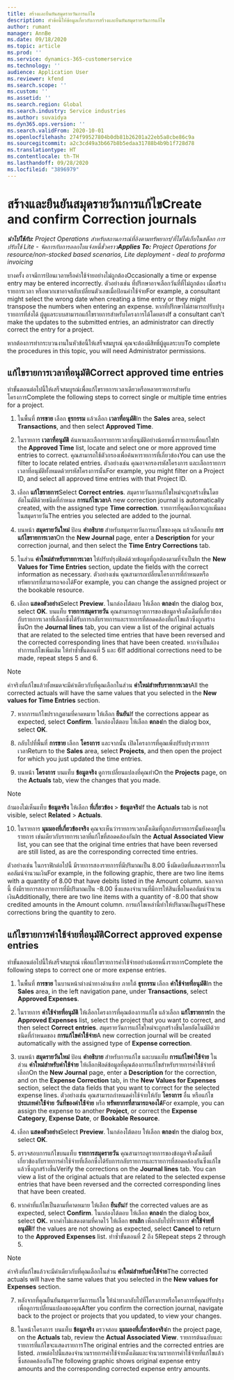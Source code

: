 ```yaml
---
title: สร้างและยืนยันสมุดรายวันการแก้ไข
description: หัวข้อนี้ให้ข้อมูลเกี่ยวกับการสร้างและยืนยันสมุดรายวันการแก้ไข
author: rumant
manager: AnnBe
ms.date: 09/18/2020
ms.topic: article
ms.prod: ''
ms.service: dynamics-365-customerservice
ms.technology: ''
audience: Application User
ms.reviewer: kfend
ms.search.scope: ''
ms.custom: ''
ms.assetid: ''
ms.search.region: Global
ms.search.industry: Service industries
ms.author: suvaidya
ms.dyn365.ops.version: ''
ms.search.validFrom: 2020-10-01
ms.openlocfilehash: 274f99527804b0db81b26201a22eb5a8cbe86c9a
ms.sourcegitcommit: a2c3cd49a3b667b8b5edaa31788b4b9b1f728d78
ms.translationtype: HT
ms.contentlocale: th-TH
ms.lasthandoff: 09/28/2020
ms.locfileid: "3896979"
---
```

# <a name="create-and-confirm-correction-journals"></a><span data-ttu-id="ffc7e-103">สร้างและยืนยันสมุดรายวันการแก้ไข</span><span class="sxs-lookup"><span data-stu-id="ffc7e-103">Create and confirm Correction journals</span></span>

<span data-ttu-id="ffc7e-104">_**นำไปใช้กับ:** Project Operations สำหรับสถานการณ์ที่อิงตามทรัพยากร/ที่ไม่ได้เก็บในสต็อก การปรับใช้ Lite - จัดการกับการออกใบแจ้งหนี้ชั่วคราว_</span><span class="sxs-lookup"><span data-stu-id="ffc7e-104">_**Applies To:** Project Operations for resource/non-stocked based scenarios, Lite deployment - deal to proforma invoicing_</span></span>

<span data-ttu-id="ffc7e-105">บางครั้ง อาจมีการป้อนเวลาหรือค่าใช้จ่ายอย่างไม่ถูกต้อง</span><span class="sxs-lookup"><span data-stu-id="ffc7e-105">Occasionally a time or expense entry may be entered incorrectly.</span></span> <span data-ttu-id="ffc7e-106">ตัวอย่างเช่น ที่ปรึกษาอาจเลือกวันที่ที่ไม่ถูกต้อง เมื่อสร้างรายการเวลา หรือพวกเขาอาจสลับเปลี่ยนตัวเลขเมื่อป้อนค่าใช้จ่าย</span><span class="sxs-lookup"><span data-stu-id="ffc7e-106">For example, a consultant might select the wrong date when creating a time entry or they might transpose the numbers when entering an expense.</span></span> <span data-ttu-id="ffc7e-107">หากที่ปรึกษาไม่สามารถปรับปรุงรายการที่ส่งได้ ผู้ดูแลระบบสามารถแก้ไขรายการสำหรับโครงการได้โดยตรง</span><span class="sxs-lookup"><span data-stu-id="ffc7e-107">If a consultant can’t make the updates to the submitted entries, an administrator can directly correct the entry for a project.</span></span>

<span data-ttu-id="ffc7e-108">หากต้องการทำกระบวนงานในหัวข้อนี้ให้เสร็จสมบูรณ์ คุณจะต้องมีสิทธิ์ผู้ดูแลระบบ</span><span class="sxs-lookup"><span data-stu-id="ffc7e-108">To complete the procedures in this topic, you will need Administrator permissions.</span></span>

## <a name="correct-approved-time-entries"></a><span data-ttu-id="ffc7e-109">แก้ไขรายการเวลาที่อนุมัติ</span><span class="sxs-lookup"><span data-stu-id="ffc7e-109">Correct approved time entries</span></span>     

<span data-ttu-id="ffc7e-110">ทำขั้นตอนต่อไปนี้ให้เสร็จสมบูรณ์เพื่อแก้ไขรายการเวลาเดียวหรือหลายรายการสำหรับโครงการ</span><span class="sxs-lookup"><span data-stu-id="ffc7e-110">Complete the following steps to correct single or multiple time entries for a project.</span></span>

1. <span data-ttu-id="ffc7e-111">ในพื้นที่ **การขาย** เลือก **ธุรกรรม** แล้วเลือก **เวลาที่อนุมัติ**</span><span class="sxs-lookup"><span data-stu-id="ffc7e-111">In the **Sales** area, select **Transactions**, and then select **Approved Time**.</span></span> 

2. <span data-ttu-id="ffc7e-112">ในรายการ **เวลาที่อนุมัติ** ค้นหาและเลือกรายการเวลาที่อนุมัติอย่างน้อยหนึ่งรายการเพื่อแก้ไข</span><span class="sxs-lookup"><span data-stu-id="ffc7e-112">In the **Approved Time** list, locate and select one or more approved time entries to correct.</span></span> <span data-ttu-id="ffc7e-113">คุณสามารถใช้ตัวกรองเพื่อค้นหารายการที่เกี่ยวข้อง</span><span class="sxs-lookup"><span data-stu-id="ffc7e-113">You can use the filter to locate related entries.</span></span> <span data-ttu-id="ffc7e-114">ตัวอย่างเช่น คุณอาจกรองรหัสโครงการ และเลือกรายการเวลาที่อนุมัติทั้งหมดด้วยรหัสโครงการนั้น</span><span class="sxs-lookup"><span data-stu-id="ffc7e-114">For example, you might filter on a Project ID, and select all approved time entries with that Project ID.</span></span>

3. <span data-ttu-id="ffc7e-115">เลือก **แก้ไขรายการ**</span><span class="sxs-lookup"><span data-stu-id="ffc7e-115">Select **Correct entries**.</span></span> <span data-ttu-id="ffc7e-116">สมุดรายวันการแก้ไขใหม่จะถูกสร้างขึ้นโดยอัตโนมัติด้วยชนิดที่กำหนด **การแก้ไขเวลา**</span><span class="sxs-lookup"><span data-stu-id="ffc7e-116">A new correction journal is automatically created, with the assigned type **Time correction**.</span></span> <span data-ttu-id="ffc7e-117">รายการที่คุณเลือกจะถูกเพิ่มลงในสมุดรายวัน</span><span class="sxs-lookup"><span data-stu-id="ffc7e-117">The entries you selected are added to the journal.</span></span> 

4. <span data-ttu-id="ffc7e-118">บนหน้า **สมุดรายวันใหม่** ป้อน **คำอธิบาย** สำหรับสมุดรายวันการแก้ไขของคุณ แล้วเลือกแท็บ **การแก้ไขรายการเวลา**</span><span class="sxs-lookup"><span data-stu-id="ffc7e-118">On the **New Journal** page, enter a **Description** for your correction journal, and then select the **Time Entry Corrections** tab.</span></span>  

5. <span data-ttu-id="ffc7e-119">ในส่วน **ค่าใหม่สำหรับรายการเวลา** ให้ปรับปรุงฟิลด์ด้วยข้อมูลที่ถูกต้องตามที่จำเป็น</span><span class="sxs-lookup"><span data-stu-id="ffc7e-119">In the **New Values for Time Entries** section, update the fields with the correct information as necessary.</span></span> <span data-ttu-id="ffc7e-120">ตัวอย่างเช่น คุณสามารถเปลี่ยนโครงการที่กำหนดหรือทรัพยากรที่สามารถจองได้</span><span class="sxs-lookup"><span data-stu-id="ffc7e-120">For example, you can change the assigned project or the bookable resource.</span></span>

6. <span data-ttu-id="ffc7e-121">เลือก **แสดงตัวอย่าง**</span><span class="sxs-lookup"><span data-stu-id="ffc7e-121">Select **Preview**.</span></span> <span data-ttu-id="ffc7e-122">ในกล่องโต้ตอบ ให้เลือก **ตกลง**</span><span class="sxs-lookup"><span data-stu-id="ffc7e-122">In the dialog box, select **OK**.</span></span> <span data-ttu-id="ffc7e-123">บนแท็บ **รายการสมุดรายวัน** คุณสามารถดูรายการของข้อมูลจริงดั้งเดิมที่เกี่ยวข้องกับรายการเวลาที่เลือกซึ่งได้รับการกลับรายการและรายการที่สอดคล้องที่แก้ไขแล้วซึ่งถูกสร้างขึ้น</span><span class="sxs-lookup"><span data-stu-id="ffc7e-123">On the **Journal lines** tab, you can view a list of the original actuals that are related to the selected time entries that have been reversed and the corrected corresponding lines that have been created.</span></span> <span data-ttu-id="ffc7e-124">หากจำเป็นต้องทำการแก้ไขเพิ่มเติม ให้ทำซ้ำขั้นตอนที่ 5 และ 6</span><span class="sxs-lookup"><span data-stu-id="ffc7e-124">If additional corrections need to be made, repeat steps 5 and 6.</span></span> 

> [!NOTE]
> <span data-ttu-id="ffc7e-125">ค่าจริงที่แก้ไขแล้วทั้งหมดจะมีค่าเดียวกับที่คุณเลือกในส่วน **ค่าใหม่สำหรับรายการเวลา**</span><span class="sxs-lookup"><span data-stu-id="ffc7e-125">All the corrected actuals will have the same values that you selected in the **New values for Time Entries** section.</span></span>

7. <span data-ttu-id="ffc7e-126">หากการแก้ไขปรากฏตามที่คาดหมาย ให้เลือก **ยืนยัน**</span><span class="sxs-lookup"><span data-stu-id="ffc7e-126">If the corrections appear as expected, select **Confirm**.</span></span> <span data-ttu-id="ffc7e-127">ในกล่องโต้ตอบ ให้เลือก **ตกลง**</span><span class="sxs-lookup"><span data-stu-id="ffc7e-127">In the dialog box, select **OK**.</span></span>

8. <span data-ttu-id="ffc7e-128">กลับไปที่พื้นที่ **การขาย** เลือก **โครงการ** และจากนั้น เปิดโครงการที่คุณเพิ่งปรับปรุงรายการเวลา</span><span class="sxs-lookup"><span data-stu-id="ffc7e-128">Return to the **Sales** area, select **Projects**, and then open the project for which you just updated the time entries.</span></span> 

9. <span data-ttu-id="ffc7e-129">บนหน้า **โครงการ** บนแท็บ **ข้อมูลจริง** ดูการเปลี่ยนแปลงที่คุณทำ</span><span class="sxs-lookup"><span data-stu-id="ffc7e-129">On the **Projects** page, on the **Actuals** tab, view the changes that you made.</span></span> 

> [!NOTE]
> <span data-ttu-id="ffc7e-130">ถ้ามองไม่เห็นแท็บ **ข้อมูลจริง** ให้เลือก **ที่เกี่ยวข้อง** > **ข้อมูลจริง**</span><span class="sxs-lookup"><span data-stu-id="ffc7e-130">If the **Actuals** tab is not visible, select **Related** > **Actuals**.</span></span>  

10. <span data-ttu-id="ffc7e-131">ในรายการ **มุมมองที่เกี่ยวข้องจริง** คุณจะเห็นว่ารายการเวลาดั้งเดิมที่ถูกกลับรายการนั้นยังคงอยู่ในรายการ เช่นเดียวกับรายการเวลาที่แก้ไขที่สอดคล้องกัน</span><span class="sxs-lookup"><span data-stu-id="ffc7e-131">In the **Actual Associated View** list, you can see that the original time entries that have been reversed are still listed, as are the corresponding corrected time entries.</span></span> 

<span data-ttu-id="ffc7e-132">ตัวอย่างเช่น ในกราฟิกต่อไปนี้ มีรายการสองรายการที่มีปริมาณเป็น 8.00 ซึ่งมีเดบิตที่แสดงรายการในคอลัมน์จำนวนเงิน</span><span class="sxs-lookup"><span data-stu-id="ffc7e-132">For example, in the following graphic, there are two line items with a quantity of 8.00 that have debits listed in the Amount column.</span></span> <span data-ttu-id="ffc7e-133">นอกจากนี้ ยังมีรายการสองรายการที่มีปริมาณเป็น -8.00 ซึ่งแสดงจำนวนที่มีการให้สินเชื่อในคอลัมน์จำนวนเงิน</span><span class="sxs-lookup"><span data-stu-id="ffc7e-133">Additionally, there are two line items with a quantity of -8.00 that show credited amounts in the Amount column.</span></span> <span data-ttu-id="ffc7e-134">การแก้ไขเหล่านี้ทำให้ปริมาณเป็นศูนย์</span><span class="sxs-lookup"><span data-stu-id="ffc7e-134">These corrections bring the quantity to zero.</span></span>

 
## <a name="correct-approved-expense-entries"></a><span data-ttu-id="ffc7e-135">แก้ไขรายการค่าใช้จ่ายที่อนุมัติ</span><span class="sxs-lookup"><span data-stu-id="ffc7e-135">Correct approved expense entries</span></span>

<span data-ttu-id="ffc7e-136">ทำขั้นตอนต่อไปนี้ให้เสร็จสมบูรณ์ เพื่อแก้ไขรายการค่าใช้จ่ายอย่างน้อยหนึ่งรายการ</span><span class="sxs-lookup"><span data-stu-id="ffc7e-136">Complete the following steps to correct one or more expense entries.</span></span> 

1. <span data-ttu-id="ffc7e-137">ในพื้นที่ **การขาย** ในบานหน้าต่างนำทางด้านซ้าย ภายใต้ **ธุรกรรม** เลือก **ค่าใช้จ่ายที่อนุมัติ**</span><span class="sxs-lookup"><span data-stu-id="ffc7e-137">In the **Sales** area, in the left navigation pane, under **Transactions**, select **Approved Expenses**.</span></span>

2. <span data-ttu-id="ffc7e-138">ในรายการ **ค่าใช้จ่ายที่อนุมัติ** ให้เลือกโครงการที่คุณต้องการแก้ไข แล้วเลือก **แก้ไขรายการ**</span><span class="sxs-lookup"><span data-stu-id="ffc7e-138">In the **Approved Expenses** list, select the project that you want to correct, and then select **Correct entries**.</span></span> <span data-ttu-id="ffc7e-139">สมุดรายวันการแก้ไขใหม่จะถูกสร้างขึ้นโดยอัตโนมัติด้วยชนิดที่กำหนดของ **การแก้ไขค่าใช้จ่าย**</span><span class="sxs-lookup"><span data-stu-id="ffc7e-139">A new correction journal will be created automatically with the assigned type of **Expense correction**.</span></span> 

3. <span data-ttu-id="ffc7e-140">บนหน้า **สมุดรายวันใหม่** ป้อน **คำอธิบาย** สำหรับการแก้ไข และบนแท็บ **การแก้ไขค่าใช้จ่าย** ในส่วน **ค่าใหม่สำหรับค่าใช้จ่าย** ให้เลือกฟิลด์ข้อมูลที่คุณต้องการแก้ไขสำหรับรายการค่าใช้จ่ายที่เลือก</span><span class="sxs-lookup"><span data-stu-id="ffc7e-140">On the **New Journal** page, enter a **Description** for the correction, and on the **Expense Correction** tab, in the **New Values for Expenses** section, select the data fields that you want to correct for the selected expense lines.</span></span> <span data-ttu-id="ffc7e-141">ตัวอย่างเช่น คุณสามารถกำหนดค่าใช้จ่ายให้กับ **โครงการ** อื่น หรือแก้ไข **ประเภทค่าใช้จ่าย** **วันที่ของค่าใช้จ่าย** หรือ **ทรัพยากรที่สามารถจองได้**</span><span class="sxs-lookup"><span data-stu-id="ffc7e-141">For example, you can assign the expense to another **Project**, or correct the **Expense Category**, **Expense Date**, or **Bookable Resource**.</span></span>

4. <span data-ttu-id="ffc7e-142">เลือก **แสดงตัวอย่าง**</span><span class="sxs-lookup"><span data-stu-id="ffc7e-142">Select **Preview**.</span></span> <span data-ttu-id="ffc7e-143">ในกล่องโต้ตอบ ให้เลือก **ตกลง**</span><span class="sxs-lookup"><span data-stu-id="ffc7e-143">In the dialog box, select **OK**.</span></span> 

5. <span data-ttu-id="ffc7e-144">ตรวจสอบการแก้ไขบนแท็บ **รายการสมุดรายวัน** คุณสามารถดูรายการของข้อมูลจริงดั้งเดิมที่เกี่ยวข้องกับรายการค่าใช้จ่ายที่เลือกซึ่งได้รับการกลับรายการและรายการที่สอดคล้องกันซึ่งแก้ไขแล้วซึ่งถูกสร้างขึ้น</span><span class="sxs-lookup"><span data-stu-id="ffc7e-144">Verify the corrections on the **Journal lines** tab. You can view a list of the original actuals that are related to the selected expense entries that have been reversed and the corrected corresponding lines that have been created.</span></span>

6. <span data-ttu-id="ffc7e-145">หากค่าที่แก้ไขเป็นตามที่คาดหมาย ให้เลือก **ยืนยัน**</span><span class="sxs-lookup"><span data-stu-id="ffc7e-145">If the corrected values are as expected, select **Confirm**.</span></span> <span data-ttu-id="ffc7e-146">ในกล่องโต้ตอบ ให้เลือก **ตกลง**</span><span class="sxs-lookup"><span data-stu-id="ffc7e-146">In the dialog box, select **OK.**</span></span> <span data-ttu-id="ffc7e-147">หากค่าไม่แสดงตามที่คาดไว้ ให้เลือก **ยกเลิก** เพื่อกลับไปที่รายการ **ค่าใช้จ่ายที่อนุมัติ**</span><span class="sxs-lookup"><span data-stu-id="ffc7e-147">If the values are not showing as expected, select **Cancel** to return to the **Approved Expenses** list.</span></span> <span data-ttu-id="ffc7e-148">ทำซ้ำขั้นตอนที่ 2 ถึง 5</span><span class="sxs-lookup"><span data-stu-id="ffc7e-148">Repeat steps 2 through 5.</span></span> 

> [!NOTE]
> <span data-ttu-id="ffc7e-149">ค่าจริงที่แก้ไขแล้วจะมีค่าเดียวกับที่คุณเลือกในส่วน **ค่าใหม่สำหรับค่าใช้จ่าย**</span><span class="sxs-lookup"><span data-stu-id="ffc7e-149">The corrected actuals will have the same values that you selected in the **New values for Expenses** section.</span></span>

7. <span data-ttu-id="ffc7e-150">หลังจากที่คุณยืนยันสมุดรายวันการแก้ไข ให้นำทางกลับไปที่โครงการหรือโครงการที่คุณปรับปรุง เพื่อดูการเปลี่ยนแปลงของคุณ</span><span class="sxs-lookup"><span data-stu-id="ffc7e-150">After you confirm the correction journal, navigate back to the project or projects that you updated, to view your changes.</span></span>  

8. <span data-ttu-id="ffc7e-151">ในหน้าโครงการ บนแท็บ **ข้อมูลจริง** ตรวจสอบ **มุมมองที่เกี่ยวข้องจริง**</span><span class="sxs-lookup"><span data-stu-id="ffc7e-151">In the project page, on the **Actuals** tab, review the **Actual Associated View**.</span></span> <span data-ttu-id="ffc7e-152">รายการต้นฉบับและรายการที่แก้ไขจะแสดงรายการ</span><span class="sxs-lookup"><span data-stu-id="ffc7e-152">The original entries and the corrected entries are listed.</span></span> <span data-ttu-id="ffc7e-153">ภาพต่อไปนี้แสดงจำนวนรายการค่าใช้จ่ายดั้งเดิมและจำนวนรายการค่าใช้จ่ายที่แก้ไขแล้วซึ่งสอดคล้องกัน</span><span class="sxs-lookup"><span data-stu-id="ffc7e-153">The following graphic shows original expense entry amounts and the corresponding corrected expense entry amounts.</span></span> 


